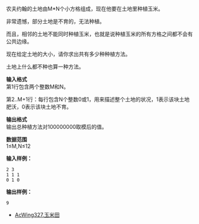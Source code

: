 农夫约翰的土地由M*N个小方格组成，现在他要在土地里种植玉米。

非常遗憾，部分土地是不育的，无法种植。

而且，相邻的土地不能同时种植玉米，也就是说种植玉米的所有方格之间都不会有公共边缘。

现在给定土地的大小，请你求出共有多少种种植方法。

土地上什么都不种也算一种方法。

**输入格式**  
第1行包含两个整数M和N。

第2..M+1行：每行包含N个整数0或1，用来描述整个土地的状况，1表示该块土地肥沃，0表示该块土地不育。

**输出格式**  
输出总种植方法对100000000取模后的值。

**数据范围**  
1≤M,N≤12

**输入样例：**
```
2 3
1 1 1
0 1 0
```
**输出样例：**
```
9
```

* [AcWing327.玉米田](https://www.acwing.com/problem/content/329/)
